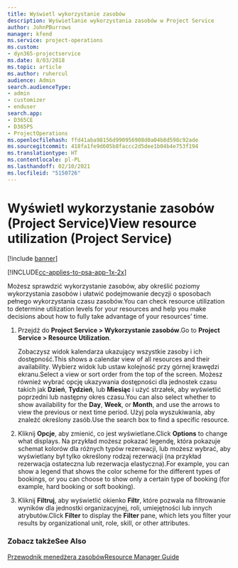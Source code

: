 ```yaml
---
title: Wyświetl wykorzystanie zasobów
description: Wyświetlanie wykorzystania zasobów w Project Service
author: JohnPBurrows
manager: kfend
ms.service: project-operations
ms.custom:
- dyn365-projectservice
ms.date: 8/03/2018
ms.topic: article
ms.author: ruhercul
audience: Admin
search.audienceType:
- admin
- customizer
- enduser
search.app:
- D365CE
- D365PS
- ProjectOperations
ms.openlocfilehash: ffd41aba98156d990956908d0a04b8d598c92ade
ms.sourcegitcommit: 418fa1fe9d605b8faccc2d5dee1b04b4e753f194
ms.translationtype: HT
ms.contentlocale: pl-PL
ms.lasthandoff: 02/10/2021
ms.locfileid: "5150726"
---
```

# <a name="view-resource-utilization-project-service"></a><span data-ttu-id="39cc0-103">Wyświetl wykorzystanie zasobów (Project Service)</span><span class="sxs-lookup"><span data-stu-id="39cc0-103">View resource utilization (Project Service)</span></span>

[!include [banner](../includes/psa-now-project-operations.md)]

[!INCLUDE[cc-applies-to-psa-app-1x-2x](../includes/cc-applies-to-psa-app-1x-2x.md)]

<span data-ttu-id="39cc0-104">Możesz sprawdzić wykorzystanie zasobów, aby określić poziomy wykorzystania zasobów i ułatwić podejmowanie decyzji o sposobach pełnego wykorzystania czasu zasobów.</span><span class="sxs-lookup"><span data-stu-id="39cc0-104">You can check resource utilization to determine utilization levels for your resources and help you make decisions about how to fully take advantage of your resources’ time.</span></span>  
  
1. <span data-ttu-id="39cc0-105">Przejdź do **Project Service > Wykorzystanie zasobów**.</span><span class="sxs-lookup"><span data-stu-id="39cc0-105">Go to **Project Service > Resource Utilization**.</span></span> 

     <span data-ttu-id="39cc0-106">Zobaczysz widok kalendarza ukazujący wszystkie zasoby i ich dostępność.</span><span class="sxs-lookup"><span data-stu-id="39cc0-106">This shows a calendar view of all resources and their availability.</span></span> <span data-ttu-id="39cc0-107">Wybierz widok lub ustaw kolejność przy górnej krawędzi ekranu.</span><span class="sxs-lookup"><span data-stu-id="39cc0-107">Select a view or sort order from the top of the screen.</span></span> <span data-ttu-id="39cc0-108">Możesz również wybrać opcję ukazywania dostępności dla jednostek czasu takich jak **Dzień**, **Tydzień**, lub **Miesiąc** i użyć strzałek, aby wyświetlić poprzedni lub następny okres czasu.</span><span class="sxs-lookup"><span data-stu-id="39cc0-108">You can also select whether to show availability for the **Day**, **Week**, or **Month**, and use the arrows to view the previous or next time period.</span></span> <span data-ttu-id="39cc0-109">Użyj pola wyszukiwania, aby znaleźć określony zasób.</span><span class="sxs-lookup"><span data-stu-id="39cc0-109">Use the search box to find a specific resource.</span></span>      
  
2. <span data-ttu-id="39cc0-110">Kliknij **Opcje**, aby zmienić, co jest wyświetlane.</span><span class="sxs-lookup"><span data-stu-id="39cc0-110">Click **Options** to change what displays.</span></span> <span data-ttu-id="39cc0-111">Na przykład możesz pokazać legendę, która pokazuje schemat kolorów dla różnych typów rezerwacji, lub możesz wybrać, aby wyświetlany był tylko określony rodzaj rezerwacji (na przykład rezerwacja ostateczna lub rezerwacja elastyczna).</span><span class="sxs-lookup"><span data-stu-id="39cc0-111">For example, you can show a legend that shows the color scheme for the different types of bookings, or you can choose to show only a certain type of booking (for example, hard booking or soft booking).</span></span>  

3. <span data-ttu-id="39cc0-112">Kliknij **Filtruj**, aby wyświetlić okienko **Filtr**, które pozwala na filtrowanie wyników dla jednostki organizacyjnej, roli, umiejętności lub innych atrybutów.</span><span class="sxs-lookup"><span data-stu-id="39cc0-112">Click **Filter** to display the **Filter** pane, which lets you filter your results by organizational unit, role, skill, or other attributes.</span></span>  
  
### <a name="see-also"></a><span data-ttu-id="39cc0-113">Zobacz także</span><span class="sxs-lookup"><span data-stu-id="39cc0-113">See Also</span></span>  
 [<span data-ttu-id="39cc0-114">Przewodnik menedżera zasobów</span><span class="sxs-lookup"><span data-stu-id="39cc0-114">Resource Manager Guide</span></span>](../psa/resource-manager-guide.md)
